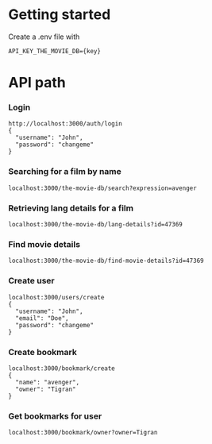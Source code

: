# Getting started
Create a .env file with 
```
API_KEY_THE_MOVIE_DB={key}
```

# API path

### Login 
```
http://localhost:3000/auth/login
{
  "username": "John",
  "password": "changeme"
}
```

### Searching for a film by name

```
localhost:3000/the-movie-db/search?expression=avenger
```

### Retrieving lang details for a film

```
localhost:3000/the-movie-db/lang-details?id=47369
```

### Find movie details

```
localhost:3000/the-movie-db/find-movie-details?id=47369
```

### Create user

```
localhost:3000/users/create
{
  "username": "John",
  "email": "Doe",
  "password": "changeme"
}

```

### Create bookmark
```
localhost:3000/bookmark/create
{
  "name": "avenger",
  "owner": "Tigran"
}

```

### Get bookmarks for user
```
localhost:3000/bookmark/owner?owner=Tigran
```
